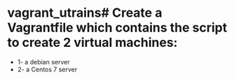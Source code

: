 # vagrant_utrains# Create a Vagrantfile which contains the script to create 2 virtual machines:
- 1- a debian server
- 2- a Centos 7 server
